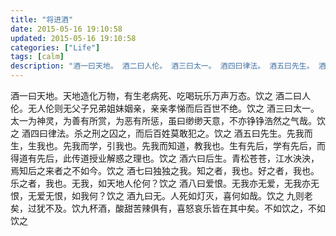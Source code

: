 ```yaml
---
title: "将进酒"
date: 2015-05-16 19:10:58
updated: 2015-05-16 19:10:58
categories: ["Life"]
tags: [calm]
description: "酒一曰天地。 酒二曰人伦。 酒三曰太一。 酒四曰律法。 酒五曰先生。 酒六曰后生。 酒七曰独独之我。 酒八曰爱恨。 酒九曰无。 九则老矣，过犹不及。"
---
```


酒一曰天地。天地造化万物，有生老病死、吃喝玩乐万声万态。饮之
酒二曰人伦。无人伦则无父子兄弟姐妹姻亲，亲亲孝悌而后百世不绝。饮之
酒三曰太一。太一为神灵，为善有所赏，为恶有所惩，虽曰缈缈天意，不亦铮铮浩然之气哉。饮之
酒四曰律法。杀之刑之囚之，而后百姓莫敢犯之。饮之
酒五曰先生。先我而生，生我也。先我而学，引我也。先我而知道，教我也。生有先后，学有先后，而得道有先后，此传道授业解惑之理也。饮之
酒六曰后生。青松苍苍，江水泱泱，焉知后之来者之不如今。饮之
酒七曰独独之我。知之者，我也。好之者，我也。乐之者，我也。无我，如天地人伦何？饮之
酒八曰爱恨。无我亦无爱，无我亦无恨，无爱无恨，如我何？饮之
酒九曰无。人死如灯灭，喜何如哉。饮之
九则老矣，过犹不及。饮九杯酒，酸甜苦辣俱有，喜怒哀乐皆在其中矣。不如饮之，不如饮之
